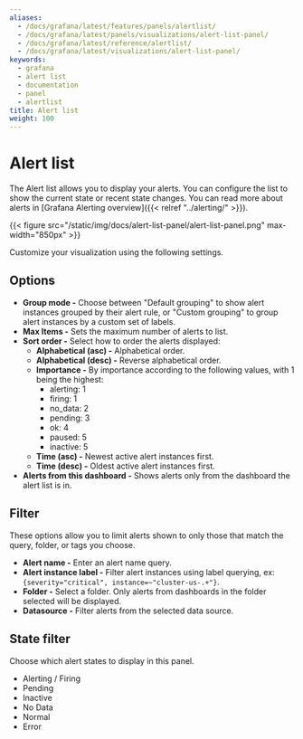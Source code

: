 ```yaml
---
aliases:
  - /docs/grafana/latest/features/panels/alertlist/
  - /docs/grafana/latest/panels/visualizations/alert-list-panel/
  - /docs/grafana/latest/reference/alertlist/
  - /docs/grafana/latest/visualizations/alert-list-panel/
keywords:
  - grafana
  - alert list
  - documentation
  - panel
  - alertlist
title: Alert list
weight: 100
---
```


# Alert list

The Alert list allows you to display your alerts. You can configure the list to show the current state or recent state changes. You can read more about alerts in [Grafana Alerting overview]({{< relref "../alerting/" >}}).

{{< figure src="/static/img/docs/alert-list-panel/alert-list-panel.png" max-width="850px" >}}

Customize your visualization using the following settings. 

## Options

- **Group mode -** Choose between "Default grouping" to show alert instances grouped by their alert rule, or "Custom grouping" to group alert instances by a custom set of labels.
- **Max Items -** Sets the maximum number of alerts to list.
- **Sort order -** Select how to order the alerts displayed:
  - **Alphabetical (asc) -** Alphabetical order.
  - **Alphabetical (desc) -** Reverse alphabetical order.
  - **Importance -** By importance according to the following values, with 1 being the highest:
    - alerting: 1
    - firing: 1
    - no_data: 2
    - pending: 3
    - ok: 4
    - paused: 5
    - inactive: 5
  - **Time (asc) -** Newest active alert instances first.
  - **Time (desc) -** Oldest active alert instances first.
- **Alerts from this dashboard -** Shows alerts only from the dashboard the alert list is in.

## Filter

These options allow you to limit alerts shown to only those that match the query, folder, or tags you choose.

- **Alert name -** Enter an alert name query.
- **Alert instance label -** Filter alert instances using label querying, ex: `{severity="critical", instance=~"cluster-us-.+"}`.
- **Folder -** Select a folder. Only alerts from dashboards in the folder selected will be displayed.
- **Datasource -** Filter alerts from the selected data source.

## State filter

Choose which alert states to display in this panel.

- Alerting / Firing
- Pending
- Inactive
- No Data
- Normal
- Error
